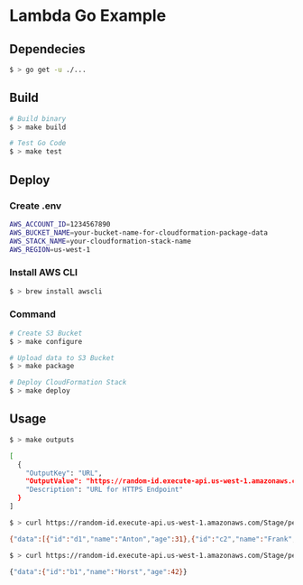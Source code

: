 # Lambda Go Example

## Dependecies

```bash
$ > go get -u ./...
```

## Build

```bash
# Build binary
$ > make build

# Test Go Code
$ > make test
```

## Deploy

### Create .env

```bash
AWS_ACCOUNT_ID=1234567890
AWS_BUCKET_NAME=your-bucket-name-for-cloudformation-package-data
AWS_STACK_NAME=your-cloudformation-stack-name
AWS_REGION=us-west-1
```

### Install AWS CLI

```bash
$ > brew install awscli
```

### Command

```bash
# Create S3 Bucket
$ > make configure

# Upload data to S3 Bucket
$ > make package

# Deploy CloudFormation Stack
$ > make deploy
```

## Usage

```bash
$ > make outputs

[
  {
    "OutputKey": "URL",
    "OutputValue": "https://random-id.execute-api.us-west-1.amazonaws.com/Prod",
    "Description": "URL for HTTPS Endpoint"
  }
]

$ > curl https://random-id.execute-api.us-west-1.amazonaws.com/Stage/people

{"data":[{"id":"d1","name":"Anton","age":31},{"id":"c2","name":"Frank","age":28},{"id":"b1","name":"Horst","age":42}]}

$ > curl https://random-id.execute-api.us-west-1.amazonaws.com/Stage/person/b1

{"data":{"id":"b1","name":"Horst","age":42}}
```
